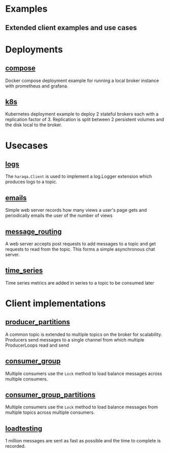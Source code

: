 Examples
===
Extended client examples and use cases
---

# Deployments
## [compose](https://github.com/haraqa/haraqa/tree/master/internal/examples/compose)
Docker compose deployment example for running a local broker instance with prometheus and grafana.

## [k8s](https://github.com/haraqa/haraqa/tree/master/internal/examples/k8s)
Kubernetes deployment example to deploy 2 stateful brokers each with a replication factor of 3.
Replication is split between 2 persistent volumes and the disk local to the broker.

# Usecases
## [logs](https://github.com/haraqa/haraqa/tree/master/internal/examples/logs)
The `haraqa.Client` is used to implement a log.Logger extension which produces logs to a topic.

## [emails](https://github.com/haraqa/haraqa/tree/master/internal/examples/emails)
Simple web server records how many views a user's page gets and periodically emails
the user of the number of views

## [message_routing](https://github.com/haraqa/haraqa/tree/master/internal/examples/message_routing)
A web server accepts post requests to add messages to a topic and get requests to read from
the topic. This forms a simple asynchronous chat server.

## [time_series](https://github.com/haraqa/haraqa/tree/master/internal/examples/time_series)
Time series metrics are added in series to a topic to be consumed later


# Client implementations
## [producer_partitions](https://github.com/haraqa/haraqa/tree/master/internal/examples/producer_partitions)
A common topic is extended to multiple topics on the broker for scalability. Producers send messages to a single
channel from which multiple ProducerLoops read and send

## [consumer_group](https://github.com/haraqa/haraqa/tree/master/internal/examples/consumer_group)
Multiple consumers use the `Lock` method to load balance messages across multiple consumers.

## [consumer_group_partitions](https://github.com/haraqa/haraqa/tree/master/internal/examples/consumer_group_partitions)
Multiple consumers use the `Lock` method to load balance messages from multiple topics across
multiple consumers.

## [loadtesting](https://github.com/haraqa/haraqa/tree/master/internal/examples/loadtesting)
1 million messages are sent as fast as possible and the time to complete is recorded.
